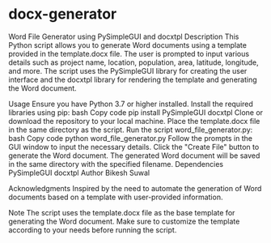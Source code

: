 # docx-generator
Word File Generator using PySimpleGUI and docxtpl
Description
This Python script allows you to generate Word documents using a template provided in the template.docx file. The user is prompted to input various details such as project name, location, population, area, latitude, longitude, and more. The script uses the PySimpleGUI library for creating the user interface and the docxtpl library for rendering the template and generating the Word document.

Usage
Ensure you have Python 3.7 or higher installed.
Install the required libraries using pip:
bash
Copy code
pip install PySimpleGUI docxtpl
Clone or download the repository to your local machine.
Place the template.docx file in the same directory as the script.
Run the script word_file_generator.py:
bash
Copy code
python word_file_generator.py
Follow the prompts in the GUI window to input the necessary details.
Click the "Create File" button to generate the Word document.
The generated Word document will be saved in the same directory with the specified filename.
Dependencies
PySimpleGUI
docxtpl
Author
Bikesh Suwal

Acknowledgments
Inspired by the need to automate the generation of Word documents based on a template with user-provided information.

Note
The script uses the template.docx file as the base template for generating the Word document. Make sure to customize the template according to your needs before running the script.
